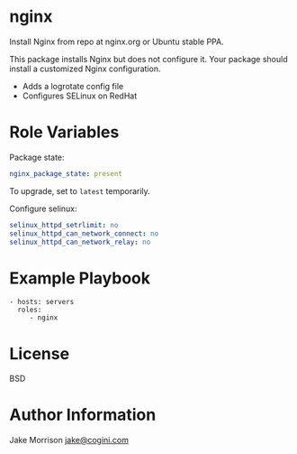 # nginx

Install Nginx from repo at nginx.org or Ubuntu stable PPA.

This package installs Nginx but does not configure it.
Your package should install a customized Nginx configuration.

* Adds a logrotate config file
* Configures SELinux on RedHat

# Role Variables

Package state:

```yaml
nginx_package_state: present
```

To upgrade, set to `latest` temporarily.

Configure selinux:

```yaml
selinux_httpd_setrlimit: no
selinux_httpd_can_network_connect: no
selinux_httpd_can_network_relay: no
```

# Example Playbook

    - hosts: servers
      roles:
         - nginx

# License

BSD

# Author Information

Jake Morrison <jake@cogini.com>
